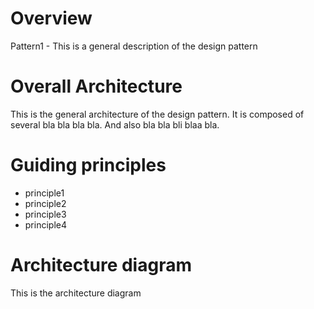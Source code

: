 # Overview
Pattern1 - This is a general description of the design pattern

# Overall Architecture

This is the general architecture of the design pattern.
It is composed of several bla bla bla bla. And also bla bla bli blaa bla.


# Guiding principles

- principle1
- principle2
- principle3
- principle4

# Architecture diagram

This is the architecture diagram
